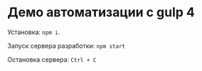 # Демо автоматизации с gulp 4

Установка: `npm i`.

Запуск сервера разработки: `npm start`

Остановка сервера: `Ctrl + C`


